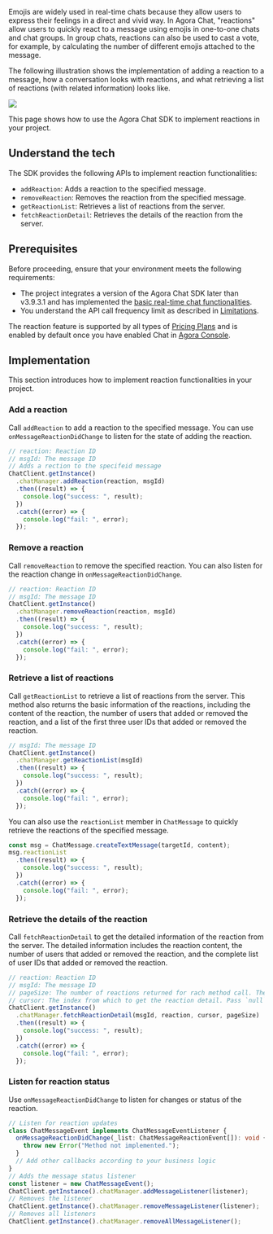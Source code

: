 Emojis are widely used in real-time chats because they allow users to express their feelings in a direct and vivid way. In Agora Chat, "reactions" allow users to quickly react to a message using emojis in one-to-one chats and chat groups. In group chats, reactions can also be used to cast a vote, for example, by calculating the number of different emojis attached to the message. 

The following illustration shows the implementation of adding a reaction to a message, how a conversation looks with reactions, and what retrieving a list of reactions (with related information) looks like.

![](https://web-cdn.agora.io/docs-files/1655257598155)

This page shows how to use the Agora Chat SDK to implement reactions in your project.

## Understand the tech

The SDK provides the following APIs to implement reaction functionalities:

- `addReaction`: Adds a reaction to the specified message.
- `removeReaction`: Removes the reaction from the specified message.
- `getReactionList`: Retrieves a list of reactions from the server.
- `fetchReactionDetail`: Retrieves the details of the reaction from the server.

## Prerequisites

Before proceeding, ensure that your environment meets the following requirements:

- The project integrates a version of the Agora Chat SDK later than v3.9.3.1 and has implemented the [basic real-time chat functionalities](./agora_chat_get_started_rn?platform=React%20Native).
- You understand the API call frequency limit as described in [Limitations](./agora_chat_limitation?platform=React%20Native).

<div class="alert info">The reaction feature is supported by all types of <a href="https://docs.agora.io/en/agora-chat/agora_chat_plan">Pricing Plans</a> and is enabled by default once you have enabled Chat in <a href="https://console.agora.io/">Agora Console</a>.</div>

## Implementation

This section introduces how to implement reaction functionalities in your project.

### Add a reaction

Call `addReaction` to add a reaction to the specified message. You can use `onMessageReactionDidChange` to listen for the state of adding the reaction.

```typescript
// reaction: Reaction ID
// msgId: The message ID
// Adds a rection to the specifeid message
ChatClient.getInstance()
  .chatManager.addReaction(reaction, msgId)
  .then((result) => {
    console.log("success: ", result);
  })
  .catch((error) => {
    console.log("fail: ", error);
  });
```

### Remove a reaction

Call `removeReaction` to remove the specified reaction. You can also listen for the reaction change in `onMessageReactionDidChange`.

```typescript
// reaction: Reaction ID
// msgId: The message ID
ChatClient.getInstance()
  .chatManager.removeReaction(reaction, msgId)
  .then((result) => {
    console.log("success: ", result);
  })
  .catch((error) => {
    console.log("fail: ", error);
  });
```

### Retrieve a list of reactions

Call `getReactionList` to retrieve a list of reactions from the server. This method also returns the basic information of the reactions, including the content of the reaction, the number of users that added or removed the reaction, and a list of the first three user IDs that added or removed the reaction.

```typescript
// msgId: The message ID
ChatClient.getInstance()
  .chatManager.getReactionList(msgId)
  .then((result) => {
    console.log("success: ", result);
  })
  .catch((error) => {
    console.log("fail: ", error);
  });
```

You can also use the `reactionList` member in `ChatMessage` to quickly retrieve the reactions of the specified message.

```typescript
const msg = ChatMessage.createTextMessage(targetId, content);
msg.reactionList
  .then((result) => {
    console.log("success: ", result);
  })
  .catch((error) => {
    console.log("fail: ", error);
  });
```

### Retrieve the details of the reaction

Call `fetchReactionDetail` to get the detailed information of the reaction from the server. The detailed information includes the reaction content, the number of users that added or removed the reaction, and the complete list of user IDs that added or removed the reaction.

```typescript
// reaction: Reaction ID
// msgId: The message ID
// pageSize: The number of reactions returned for rach method call. The value range is [1,50]
// cursor: The index from which to get the reaction detail. Pass `null` or an empty string for the first method call.
ChatClient.getInstance()
  .chatManager.fetchReactionDetail(msgId, reaction, cursor, pageSize)
  .then((result) => {
    console.log("success: ", result);
  })
  .catch((error) => {
    console.log("fail: ", error);
  });
```


### Listen for reaction status

Use `onMessageReactionDidChange` to listen for changes or status of the reaction.

```typescript
// Listen for reaction updates
class ChatMessageEvent implements ChatMessageEventListener {
  onMessageReactionDidChange(_list: ChatMessageReactionEvent[]): void {
    throw new Error("Method not implemented.");
  }
  // Add other callbacks according to your business logic
}
// Adds the message status listener
const listener = new ChatMessageEvent();
ChatClient.getInstance().chatManager.addMessageListener(listener);
// Removes the listener
ChatClient.getInstance().chatManager.removeMessageListener(listener);
// Removes all listeners
ChatClient.getInstance().chatManager.removeAllMessageListener();
```
